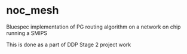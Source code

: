 # noc_mesh

Bluespec implementation of PG routing algorithm on a network on chip running a SMIPS

This is done as a part of DDP Stage 2 project work
